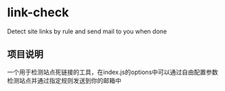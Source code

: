 # link-check
Detect site links by rule and send mail to you when done
## 项目说明
一个用于检测站点死链接的工具，在index.js的options中可以通过自由配置参数检测站点并通过指定规则发送到你的邮箱中

